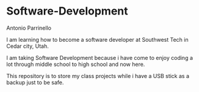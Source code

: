 # Software-Development
Antonio Parrinello 

I am learning how to become a software developer at Southwest Tech in Cedar city, Utah.

I am taking Software Development because i have come to enjoy coding a lot through middle school to high school and now here.

This repository is to store my class projects while i have a USB stick as a backup just to be safe.
